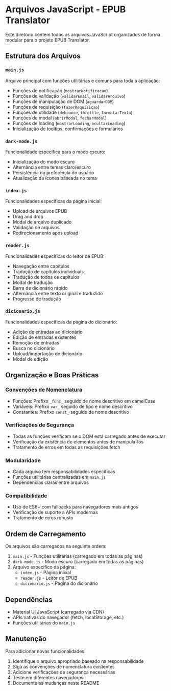 # Arquivos JavaScript - EPUB Translator

Este diretório contém todos os arquivos JavaScript organizados de forma modular para o projeto EPUB Translator.

## Estrutura dos Arquivos

### `main.js`
Arquivo principal com funções utilitárias e comuns para toda a aplicação:
- Funções de notificação (`mostrarNotificacao`)
- Funções de validação (`validarEmail`, `validarArquivo`)
- Funções de manipulação de DOM (`aguardarDOM`)
- Funções de requisição (`fazerRequisicao`)
- Funções de utilidade (`debounce`, `throttle`, `formatarTexto`)
- Funções de modal (`abrirModal`, `fecharModal`)
- Funções de loading (`mostrarLoading`, `ocultarLoading`)
- Inicialização de tooltips, confirmações e formulários

### `dark-mode.js`
Funcionalidade específica para o modo escuro:
- Inicialização do modo escuro
- Alternância entre temas claro/escuro
- Persistência da preferência do usuário
- Atualização de ícones baseada no tema

### `index.js`
Funcionalidades específicas da página inicial:
- Upload de arquivos EPUB
- Drag and drop
- Modal de arquivo duplicado
- Validação de arquivos
- Redirecionamento após upload

### `reader.js`
Funcionalidades específicas do leitor de EPUB:
- Navegação entre capítulos
- Tradução de capítulos individuais
- Tradução de todos os capítulos
- Modal de tradução
- Barra de dicionário rápido
- Alternância entre texto original e traduzido
- Progresso de tradução

### `dicionario.js`
Funcionalidades específicas da página do dicionário:
- Adição de entradas ao dicionário
- Edição de entradas existentes
- Remoção de entradas
- Busca no dicionário
- Upload/importação de dicionário
- Modal de edição

## Organização e Boas Práticas

### Convenções de Nomenclatura
- Funções: Prefixo `_func_` seguido de nome descritivo em camelCase
- Variáveis: Prefixo `var_` seguido de tipo e nome descritivo
- Constantes: Prefixo `const_` seguido de nome descritivo

### Verificações de Segurança
- Todas as funções verificam se o DOM está carregado antes de executar
- Verificação da existência de elementos antes de manipulá-los
- Tratamento de erros em todas as requisições fetch

### Modularidade
- Cada arquivo tem responsabilidades específicas
- Funções utilitárias centralizadas em `main.js`
- Dependências claras entre arquivos

### Compatibilidade
- Uso de ES6+ com fallbacks para navegadores mais antigos
- Verificação de suporte a APIs modernas
- Tratamento de erros robusto

## Ordem de Carregamento

Os arquivos são carregados na seguinte ordem:

1. `main.js` - Funções utilitárias (carregado em todas as páginas)
2. `dark-mode.js` - Modo escuro (carregado em todas as páginas)
3. Arquivo específico da página:
   - `index.js` - Página inicial
   - `reader.js` - Leitor de EPUB
   - `dicionario.js` - Página do dicionário

## Dependências

- Material UI JavaScript (carregado via CDN)
- APIs nativas do navegador (fetch, localStorage, etc.)
- Funções utilitárias do `main.js`

## Manutenção

Para adicionar novas funcionalidades:
1. Identifique o arquivo apropriado baseado na responsabilidade
2. Siga as convenções de nomenclatura existentes
3. Adicione verificações de segurança necessárias
4. Teste em diferentes navegadores
5. Documente as mudanças neste README 
